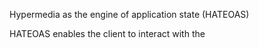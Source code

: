 Hypermedia as the engine of application state (HATEOAS)

HATEOAS enables the client to interact with the 
